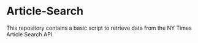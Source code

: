 # Article-Search

This repository contains a basic script to retrieve data from the NY Times Article Search API. 
